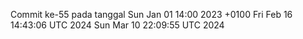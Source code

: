 Commit ke-55 pada tanggal Sun Jan 01 14:00 2023 +0100
Fri Feb 16 14:43:06 UTC 2024
Sun Mar 10 22:09:55 UTC 2024
